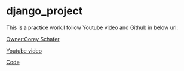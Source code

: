 # django_project
This is a practice work.I follow Youtube video and Github in below url:

[Owner:Corey Schafer](https://github.com/CoreyMSchafer)

[Youtube video](https://www.youtube.com/watch?v=UmljXZIypDc&list=PL-osiE80TeTtoQCKZ03TU5fNfx2UY6U4p)

[Code](https://github.com/CoreyMSchafer/code_snippets/tree/master/Django_Blog)
